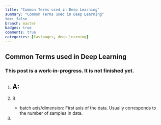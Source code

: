 ```yaml
---
title: "Common Terms used in Deep Learning"
summary: "Common Terms used in Deep Learning"
toc: false
branch: master
badges: true
comments: true
categories: [fastpages, deep learning]
---
```


## Common Terms used in Deep Learning
### This post is a work-in-progress. It is not finished yet.
1. A:
    - 

2. B:
    * batch axis/dimension: First axis of the data. Usually corresponds to the number of samples in data.

3. 

